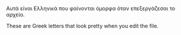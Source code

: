Αυτά είναι Ελληνικά που φαίνονται όμορφα όταν επεξεργάζεσαι το αρχείο.

These are Greek letters that look pretty when you edit the file.
